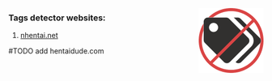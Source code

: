 <img align="right" src="icons/128.png"></img>

### Tags detector websites: 

1. [nhentai.net](https://www.nhentai.net)

#TODO add hentaidude.com
